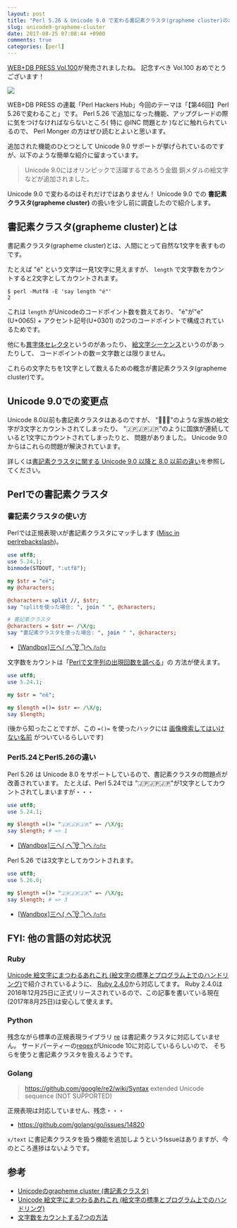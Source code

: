 ```yaml
---
layout: post
title: "Perl 5.26 & Unicode 9.0 で変わる書記素クラスタ(grapheme cluster)のお話"
slug: unicode9-grapheme-cluster
date: 2017-08-25 07:08:44 +0900
comments: true
categories: [perl]
---
```


[WEB+DB PRESS Vol.100](http://gihyo.jp/magazine/wdpress/archive/2017/vol100)が発売されましたね。
記念すべき Vol.100 おめでとうございます！

<a href="https://www.amazon.co.jp/WEB-DB-PRESS-Vol-100-%E6%B2%B3%E5%8E%9F/dp/4774191299/ref=as_li_ss_il?_encoding=UTF8&psc=1&refRID=KWT48YN41EFBHYXPM8YQ&linkCode=li2&tag=shogo82148-22&linkId=c41e466f8dad4ea5b2c2287f1e6c5efc" target="_blank"><img border="0" src="//ws-fe.amazon-adsystem.com/widgets/q?_encoding=UTF8&ASIN=4774191299&Format=_SL160_&ID=AsinImage&MarketPlace=JP&ServiceVersion=20070822&WS=1&tag=shogo82148-22" ></a><img src="https://ir-jp.amazon-adsystem.com/e/ir?t=shogo82148-22&l=li2&o=9&a=4774191299" width="1" height="1" border="0" alt="" style="border:none !important; margin:0px !important;" />

WEB+DB PRESS の連載「Perl Hackers Hub」今回のテーマは「【第46回】Perl 5.26で変わること」です。
Perl 5.26 で追加になった機能、アップグレードの際に気をつけなければならないところ( 特に @INC 問題とか )などに触れられているので、
Perl Monger の方はぜひ読むとよいと思います。

追加された機能のひとつとして Unicode 9.0 サポートが挙げられているのですが、以下のような簡単な紹介に留まっています。

> Unicode 9.0にはオリンピックで活躍するであろう金銀 銅メダルの絵文字などが追加されました。

Unicode 9.0 で変わるのはそれだけではありません！
Unicode 9.0 での **書記素クラスタ(grapheme cluster)** の扱いを少し前に調査したので紹介します。

<!-- More -->

## 書記素クラスタ(grapheme cluster)とは

書記素クラスタ(grapheme cluster)とは、人間にとって自然な1文字を表すものです。

たとえば "é" という文字は一見1文字に見えますが、 `length` で文字数をカウントすると2文字としてカウントされます。

```
$ perl -Mutf8 -E 'say length "é"'
2
```

これは `length` がUnicodeのコードポイント数を数えており、
"é"が"e"(U+0065) + アクセント記号(U+0301) の2つのコードポイントで構成されているためです。

他にも[異字体セレクタ](https://ja.wikipedia.org/wiki/%E7%95%B0%E4%BD%93%E5%AD%97%E3%82%BB%E3%83%AC%E3%82%AF%E3%82%BF)というのがあったり、
[絵文字シーケンス](http://qiita.com/_sobataro/items/47989ee4b573e0c2adfc#%E7%B5%B5%E6%96%87%E5%AD%97%E3%82%B7%E3%83%BC%E3%82%B1%E3%83%B3%E3%82%B9)というのがあったりして、
コードポイントの数＝文字数とは限りません。

これらの文字たちを1文字として数えるための概念が書記素クラスタ(grapheme cluster)です。

## Unicode 9.0での変更点

Unicode 8.0以前も書記素クラスタはあるのですが、
"👨‍👨‍👦"のような家族の絵文字が3文字とカウントされてしまったり、
"🇯🇵🇯🇵🇯🇵"のように国旗が連続していると1文字にカウントされてしまったりと、
問題がありました。
Unicode 9.0からはこれらの問題が解決されています。

詳しくは[書記素クラスタに関する Unicode 9.0 以降と 8.0 以前の違い](http://qiita.com/_sobataro/items/47989ee4b573e0c2adfc#%E6%9B%B8%E8%A8%98%E7%B4%A0%E3%82%AF%E3%83%A9%E3%82%B9%E3%82%BF%E3%81%AB%E9%96%A2%E3%81%99%E3%82%8B-unicode-90-%E4%BB%A5%E9%99%8D%E3%81%A8-80-%E4%BB%A5%E5%89%8D%E3%81%AE%E9%81%95%E3%81%84)を参照してください。


## Perlでの書記素クラスタ

### 書記素クラスタの使い方

Perlでは正規表現`\X`が書記素クラスタにマッチします
([Misc in perlrebackslash](https://perldoc.perl.org/perlrebackslash.html#Misc))。

``` perl
use utf8;
use 5.24.1;
binmode(STDOUT, ":utf8");

my $str = "eé";
my @characters;

@characters = split //, $str;
say "splitを使った場合: ", join " ", @characters;

# 書記素クラスタ
@characters = $str =~ /\X/g;
say "書記素クラスタを使った場合: ", join " ", @characters;
```

- [[Wandbox]三へ( へ՞ਊ ՞)へ ﾊｯﾊｯ](https://wandbox.org/permlink/ImSQW7QAkadczlqt)


文字数をカウントは「[Perlで文字列の出現回数を調べる](https://shogo82148.github.io/blog/2015/04/09/count-substrings-in-perl/)」の
方法が使えます。

``` perl
use utf8;
use 5.24.1;

my $str = "eé";

my $length =()= $str =~ /\X/g;
say $length;
```

(後から知ったことですが、この `=()=` を使ったハックには [画像検索してはいけない名前](https://metacpan.org/pod/distribution/perlsecret/lib/perlsecret.pod#Goatse) がついているらしいです)

### Perl5.24とPerl5.26の違い

Perl 5.26 は Unicode 8.0 をサポートしているので、書記素クラスタの問題点が改善されています。
たとえば、Perl 5.24では "🇯🇵🇯🇵🇯🇵"が1文字としてカウントされてしまいますが・・・

``` perl
use utf8;
use 5.24.1;

my $length =()= "🇯🇵🇯🇵🇯🇵" =~ /\X/g;
say $length; # => 1
```

- [[Wandbox]三へ( へ՞ਊ ՞)へ ﾊｯﾊｯ](https://wandbox.org/permlink/QKl5K45F8BvvPMfz)

Perl 5.26 では3文字としてカウントされます。

``` perl
use utf8;
use 5.26.0;

my $length =()= "🇯🇵🇯🇵🇯🇵" =~ /\X/g;
say $length; # => 3
```

- [[Wandbox]三へ( へ՞ਊ ՞)へ ﾊｯﾊｯ](https://wandbox.org/permlink/s05vJF33MlCj9Qvl)


## FYI: 他の言語の対応状況

### Ruby

[Unicode 絵文字にまつわるあれこれ (絵文字の標準とプログラム上でのハンドリング)](http://qiita.com/_sobataro/items/47989ee4b573e0c2adfc)で紹介されているように、
[Ruby 2.4.0](https://github.com/ruby/ruby/blob/17c2828581a4dcd9babb5c754f240aa86523c673/NEWS#L133-L143)から対応してます。
Ruby 2.4.0は2016年12月25日に正式リリースされているので、この記事を書いている現在(2017年8月25日)は安心して使えます。

### Python

残念ながら標準の正規表現ライブラリ [re](https://docs.python.jp/3/library/re.html) は書記素クラスタに対応していません。
サードパーティーの[reqex](https://pypi.python.org/pypi/regex/)がUnicode 10に対応しているらしいので、
そちらを使うと書記素クラスタを扱えるようです。

### Golang

> https://github.com/google/re2/wiki/Syntax
> extended Unicode sequence (NOT SUPPORTED)

正規表現は対応していません、残念・・・

- https://github.com/golang/go/issues/14820

`x/text` に書記素クラスタを扱う機能を追加しようというIssueはありますが、今のところ進捗はないようです。

## 参考

- [Unicodeのgrapheme cluster (書記素クラスタ)](https://hydrocul.github.io/wiki/blog/2015/1025-unicode-grapheme-clusters.html)
- [Unicode 絵文字にまつわるあれこれ (絵文字の標準とプログラム上でのハンドリング)](http://qiita.com/_sobataro/items/47989ee4b573e0c2adfc)
- [文字数をカウントする7つの方法](https://engineering.linecorp.com/ja/blog/detail/52)
